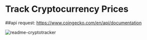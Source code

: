 # Track Cryptocurrency Prices

##api request:
https://www.coingecko.com/en/api/documentation


![readme-cryptotracker](https://user-images.githubusercontent.com/49684702/146982301-bb765ff2-bd9e-4eab-b35c-5897d28123c8.png)
